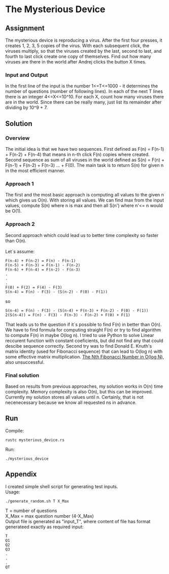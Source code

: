 # The Mysterious Device

## Assignment
The mysterious device is reproducing a virus. After the first four presses, it
creates 1, 2, 3, 5 copies of the virus. With each subsequent click, the viruses
multiply, so that the viruses created by the last, second to
last, and fourth to last click create
one copy of themselves. Find out how many viruses are there in the world after
Andrej clicks the button X times.

### Input and Output
In the first line of the input is the number 1<=T<=1000 - it determines the
number of questions (number of following lines). In each of the next T lines
there is an integer 4<=X<=10^10. For each X, count how many viruses there are
in the world. Since there can be really many, just list its remainder after dividing
by 10^9 + 7.


## Solution
### Overview
The initial idea is that we have two sequences. First defined as F(n) = F(n-1) + F(n-2) + F(n-4) that means in n-th click F(n) copies where created. Second sequence as sum of all viruses in the world defined as S(n) = F(n) + F(n-1) + F(n-2) + F(n-3) ... + F(0). The main task is to return S(n) for given n in the most efficient manner.
### Approach 1
The first and the most basic approach is computing all values to the given n which gives us O(n). With storing all values. We can find max from the input values, compute S(n) where n is max and then all S(n') where n'<= n would be O(1).
### Approach 2
Second approach which could lead us to better time complexity so faster than O(n).
<br />
<br />
Let`s assume:
<br />
```
F(n-4) + F(n-2) = F(n) - F(n-1)
F(n-5) + F(n-3) = F(n-1) - F(n-2)
F(n-6) + F(n-4) = F(n-2) - F(n-3)
.
.
.
F(0) + F(2) = F(4) - F(3)
S(n-4) = F(n) - F(3) - (S(n-2) - F(0) - F(1))
```   
so
```
S(n-4) = F(n) - F(3) - (S(n-4) + F(n-3) + F(n-2) - F(0) - F(1))
2(S(n-4)) = F(n) - F(3) - F(n-3) - F(n-2) + F(0) + F(1)
```
That leads us to the question if it`s possible to find F(n) in better than O(n). We have to find formula for computing straight F(n) or try to find algorithm to compute F(n) in maybe O(log n). I tried to use Python to solve Linear reccurent function with constant coeficients, but did not find any that could descibe sequence correctly. Second try was to find Donald E. Knuth's matrix identity (used for Fibonacci sequence) that can lead to O(log n) with some effective matrix multiplication.
[The Nth Fibonacci Number in O(log N)](https://kukuruku.co/hub/algorithms/the-nth-fibonacci-number-in-olog-n), also unsuccessful.

### Final solution
Based on results from previous approaches, my solution works in O(n) time complexity. Memory complexity is also O(n), but this can be improved. Currently my solution stores all values until n. Certainly, that is not necenecessary because we know all requested ns in advance.


## Run
Compile:
```
rustc mysterious_device.rs
```
Run:
```
./mysterious_device
```

## Appendix
I created simple shell script for generating test inputs.<br />
Usage:
```
./generate_random.sh T X_Max
```
T = number of questions<br />
X_Max = max question number (4-X_Max)<br />
Output file is generated as "input_T", where content of file has format generateed exactly as required input:
```
T
Q1
Q2
Q3
.
.
.
QT
```


